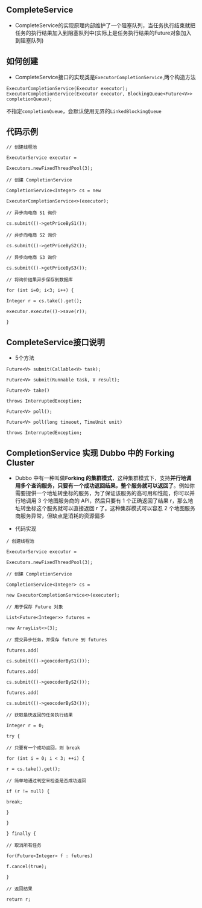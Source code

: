 ## CompleteService
- CompleteService的实现原理内部维护了一个阻塞队列，当任务执行结束就把任务的执行结果加入到阻塞队列中(实际上是任务执行结果的Future对象加入到阻塞队列)

## 如何创建
- CompleteService接口的实现类是`ExecutorCompletionService`,两个构造方法


```
ExecutorCompletionService(Executor executor);
ExecutorCompletionService(Executor executor, BlockingQueue<Future<V>> completionQueue);
```
不指定`completionQueue`，会默认使用无界的`LinkedBlockingQueue`

## 代码示例
```
// 创建线程池

ExecutorService executor =

Executors.newFixedThreadPool(3);

// 创建 CompletionService

CompletionService<Integer> cs = new

ExecutorCompletionService<>(executor);

// 异步向电商 S1 询价

cs.submit(()->getPriceByS1());

// 异步向电商 S2 询价

cs.submit(()->getPriceByS2());

// 异步向电商 S3 询价

cs.submit(()->getPriceByS3());

// 将询价结果异步保存到数据库

for (int i=0; i<3; i++) {

Integer r = cs.take().get();

executor.execute(()->save(r));

}
```

## CompleteService接口说明
- 5个方法
```
Future<V> submit(Callable<V> task);

Future<V> submit(Runnable task, V result);

Future<V> take()

throws InterruptedException;

Future<V> poll();

Future<V> poll(long timeout, TimeUnit unit)

throws InterruptedException;
```

## CompletionService 实现 Dubbo 中的 Forking Cluster
- Dubbo 中有一种叫做**Forking 的集群模式**，这种集群模式下，支持**并行地调用多个查询服务，只要有一个成功返回结果，整个服务就可以返回了**。例如你需要提供一个地址转坐标的服务，为了保证该服务的高可用和性能，你可以并行地调用 3 个地图服务商的 API，然后只要有 1 个正确返回了结果 r，那么地址转坐标这个服务就可以直接返回 r 了。这种集群模式可以容忍 2 个地图服务商服务异常，但缺点是消耗的资源偏多

- 代码实现
```
/ 创建线程池

ExecutorService executor =

Executors.newFixedThreadPool(3);

// 创建 CompletionService

CompletionService<Integer> cs =

new ExecutorCompletionService<>(executor);

// 用于保存 Future 对象

List<Future<Integer>> futures =

new ArrayList<>(3);

// 提交异步任务，并保存 future 到 futures

futures.add(

cs.submit(()->geocoderByS1()));

futures.add(

cs.submit(()->geocoderByS2()));

futures.add(

cs.submit(()->geocoderByS3()));

// 获取最快返回的任务执行结果

Integer r = 0;

try {

// 只要有一个成功返回，则 break

for (int i = 0; i < 3; ++i) {

r = cs.take().get();

// 简单地通过判空来检查是否成功返回

if (r != null) {

break;

}

}

} finally {

// 取消所有任务

for(Future<Integer> f : futures)

f.cancel(true);

}

// 返回结果

return r;
```

